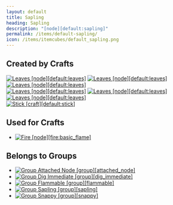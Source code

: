 ```yaml
---
layout: default
title: Sapling
heading: Sapling
description: "[node][default:sapling]"
permalink: /items/default-sapling/
icon: /items/itemcubes/default_sapling.png
---
```



## Created by Crafts

<div class="craft">
    <div>
        <span><a href="{{site.baseurl}}/items/default-leaves/"><img src="{{site.baseurl}}/assets/img/items/itemcubes/default_leaves.png" data-toggle="tooltip" title="Leaves [node][default:leaves]"></a></span>
        <span><a href="{{site.baseurl}}/items/default-leaves/"><img src="{{site.baseurl}}/assets/img/items/itemcubes/default_leaves.png" data-toggle="tooltip" title="Leaves [node][default:leaves]"></a></span>
        <span><a href="{{site.baseurl}}/items/default-leaves/"><img src="{{site.baseurl}}/assets/img/items/itemcubes/default_leaves.png" data-toggle="tooltip" title="Leaves [node][default:leaves]"></a></span>
    </div>
    <div>
        <span><a href="{{site.baseurl}}/items/default-leaves/"><img src="{{site.baseurl}}/assets/img/items/itemcubes/default_leaves.png" data-toggle="tooltip" title="Leaves [node][default:leaves]"></a></span>
        <span><a href="{{site.baseurl}}/items/default-leaves/"><img src="{{site.baseurl}}/assets/img/items/itemcubes/default_leaves.png" data-toggle="tooltip" title="Leaves [node][default:leaves]"></a></span>
        <span><a href="{{site.baseurl}}/items/default-leaves/"><img src="{{site.baseurl}}/assets/img/items/itemcubes/default_leaves.png" data-toggle="tooltip" title="Leaves [node][default:leaves]"></a></span>
    </div>
    <div>
        <span></span>
        <span><a href="{{site.baseurl}}/items/default-stick/"><img src="{{site.baseurl}}/assets/img/items/textures/default_stick.png" data-toggle="tooltip" title="Stick [craft][default:stick]"></a></span>
        <span></span>
    </div>
</div>


## Used for Crafts

<ul class="list-items">
    <li><a href="{{site.baseurl}}/items/fire-basic-flame/"><img src="{{site.baseurl}}/assets/img/items/itemcubes/fire_basic_flame.png" data-toggle="tooltip" title="Fire [node][fire:basic_flame]"></a></li>
</ul>


## Belongs to Groups

<ul class="list-items">
    <li><a href="{{site.baseurl}}/items/group-attached-node/"><img src="{{site.baseurl}}/assets/img/items/itemcubes/farming_seed_cotton.png" data-toggle="tooltip" title="Group Attached Node [group][attached_node]"></a></li>
    <li><a href="{{site.baseurl}}/items/group-dig-immediate/"><img src="{{site.baseurl}}/assets/img/items/itemcubes/bones_bones.png" data-toggle="tooltip" title="Group Dig Immediate [group][dig_immediate]"></a></li>
    <li><a href="{{site.baseurl}}/items/group-flammable/"><img src="{{site.baseurl}}/assets/img/items/itemcubes/default_leaves.png" data-toggle="tooltip" title="Group Flammable [group][flammable]"></a></li>
    <li><a href="{{site.baseurl}}/items/group-sapling/"><img src="{{site.baseurl}}/assets/img/items/itemcubes/default_junglesapling.png" data-toggle="tooltip" title="Group Sapling [group][sapling]"></a></li>
    <li><a href="{{site.baseurl}}/items/group-snappy/"><img src="{{site.baseurl}}/assets/img/items/itemcubes/default_leaves.png" data-toggle="tooltip" title="Group Snappy [group][snappy]"></a></li>
</ul>

